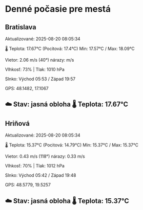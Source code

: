 ﻿# Denné počasie pre mestá

## Bratislava
Aktualizované: 2025-08-20 08:05:34

🌡️ Teplota: 17.67°C 
(Pocitová: 17.4°C)
Min: 17.57°C / Max: 18.09°C

Vietor: 2.06 m/s    (40°) 
nárazy:  m/s

Vlhkosť: 73% | Tlak: 1010 hPa

Slnko: Východ 05:53 / Západ 19:57

GPS: 48.1482, 17.1067

☁️ Stav: jasná obloha        🌡️ Teplota: 17.67°C
---

## Hriňová
Aktualizované: 2025-08-20 08:05:34

🌡️ Teplota: 15.37°C 
(Pocitová: 14.79°C)
Min: 15.37°C / Max: 15.37°C

Vietor: 0.43 m/s (118°)
nárazy: 0.33 m/s

Vlhkosť: 70% | Tlak: 1012 hPa

Slnko: Východ 05:42 / Západ 19:48

GPS: 48.5779, 19.5257

☁️ Stav: jasná obloha        🌡️ Teplota: 15.37°C
---
